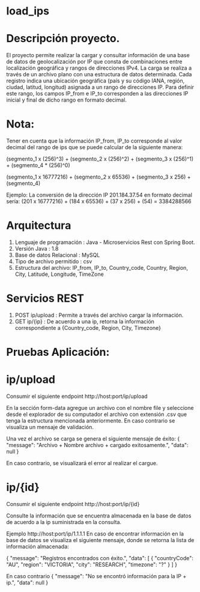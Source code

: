 # load_ips

# Descripción proyecto.
El proyecto permite realizar la cargar y consultar información de una base de datos de geolocalización por IP que consta de combinaciones entre localización geográfica y rangos de direcciones IPv4. La carga se realiza a través de un archivo plano con una estructura de datos determinada.
Cada registro indica una ubicación geográfica (país y su código IANA, región, ciudad, latitud, longitud) asignada a un rango de direcciones IP. 
Para definir este rango, los campos IP_from e IP_to corresponden a las direcciones IP inicial y final de dicho rango en formato decimal. 

# Nota: 
Tener en cuenta que la información IP_from, IP_to corresponde al valor decimal del rango de ips que se puede calcular de la siguiente manera:

(segmento_1 x (256)^3) + (segmento_2 x (256)^2) + (segmento_3 x (256)^1) + (segmento_4 * (256)^0)

(segmento_1 x 16777216) + (segmento_2 x 65536) + (segmento_3 x 256) + (segmento_4)

Ejemplo:
La conversión de la dirección IP 201.184.37.54 en formato decimal sería:
(201 x 16777216) + (184 x 65536) + (37 x 256) + (54) = 3384288566

# Arquitectura
1. Lenguaje de programación : Java - Microservicios Rest con Spring Boot.
2. Versión Java : 1.8
3. Base de datos Relacional : MySQL
4. Tipo de archivo permitido : csv
5. Estructura del archivo: IP_from, IP_to, Country_code, Country, Region, City, Latitude, Longitude, TimeZone

# Servicios REST
1. POST ip/upload : Permite a través del archivo cargar la información.
2. GET ip/{ip} : De acuerdo a una ip, retorna la información correspondiente a {Country_code, Region, City, Timezone}

# Pruebas Aplicación:
# ip/upload
Consumir el siguiente endpoint http://host:port/ip/upload

En la sección form-data agregue un archivo con el nombre file y seleccione desde el explorador de su computador el archivo con extensión .csv que tenga la estructura mencionada anteriormente. En caso contrario se visualiza un mensaje de validación.

Una vez el archivo se carga se genera el siguiente mensaje de éxito: 
{
    "message": "Archivo + Nombre archivo + cargado exitosamente.",
    "data": null
}

En caso contrario, se visualizará el error al realizar el cargue.

# ip/{id}
Consumir el siguiente endpoint http://host:port/ip/{id}

Consulte la información que se encuentra almacenada en la base de datos de acuerdo a la ip suministrada en la consulta. 

Ejemplo  http://host:port/ip/1.1.1.1
En caso de encontrar información en la base de datos se visualiza el siguiente mensaje, donde se retorna la lista de información almacenada:

{
    "message": "Registros encontrados con éxito.",
    "data": [
        {
            "countryCode": "AU",
            "region": "VICTORIA",
            "city": "RESEARCH",
            "timezone": "?"
        }
    ]
}

En caso contrario
{
    "message": "No se encontró información para la IP + ip.",
    "data": null
}
